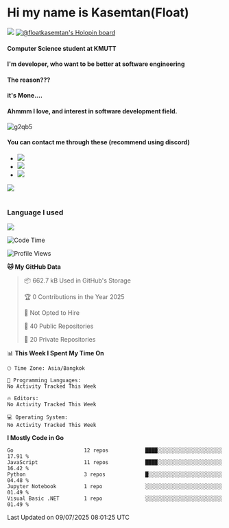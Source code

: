 # Hi my name is Kasemtan(Float)
![](https://64.media.tumblr.com/9c2a8f831efe8da556ffbf89cebb52c9/b86c1ab833a37e32-93/s1280x1920/d000dc22f75df64be2bc150f5fa69c4f6df6bb07.gifv)
[![@floatkasemtan's Holopin board](https://holopin.me/floatkasemtan)](https://holopin.io/@floatkasemtan)
#### Computer Science student at KMUTT
#### I'm developer, who want to be better at software engineering
#### The reason???
#### it's Mone.... 
#### Ahmmm I love, and interest in software development field.
![g2qb5](https://user-images.githubusercontent.com/69688279/175812510-9235eaf7-72f7-40d3-b163-56efa9aa5c6b.gif)

#### You can contact me through these (recommend using discord)
- [![](https://img.shields.io/badge/Discord-5865F2?logo=Discord&logoColor=white)](https://discordapp.com/users/278155096225742848)
- [![](https://img.shields.io/badge/Facebook-1877F2?logo=facebook&logoColor=white)](https://www.facebook.com/float.teavasirichokchai/)
- [![](https://img.shields.io/badge/linkedin-0A66C2?logo=linkedin&logoColor=white)](https://www.linkedin.com/in/floatkasemtan/)

[![](https://github-readme-stats.vercel.app/api?username=FloatKasemtan&show_icons=true&theme=nightowl)]()
#
### Language I used
[![](https://github-readme-stats.vercel.app/api/top-langs/?username=FloatKasemtan&layout=compact&theme=nightowl)]()
<!--START_SECTION:waka-->
![Code Time](http://img.shields.io/badge/Code%20Time-1%2C269%20hrs%2013%20mins-blue)

![Profile Views](http://img.shields.io/badge/Profile%20Views-0-blue)

**🐱 My GitHub Data** 

> 📦 662.7 kB Used in GitHub's Storage 
 > 
> 🏆 0 Contributions in the Year 2025
 > 
> 🚫 Not Opted to Hire
 > 
> 📜 40 Public Repositories 
 > 
> 🔑 20 Private Repositories 
 > 
📊 **This Week I Spent My Time On** 

```text
🕑︎ Time Zone: Asia/Bangkok

💬 Programming Languages: 
No Activity Tracked This Week

🔥 Editors: 
No Activity Tracked This Week

💻 Operating System: 
No Activity Tracked This Week
```

**I Mostly Code in Go** 

```text
Go                       12 repos            ████░░░░░░░░░░░░░░░░░░░░░   17.91 % 
JavaScript               11 repos            ████░░░░░░░░░░░░░░░░░░░░░   16.42 % 
Python                   3 repos             █░░░░░░░░░░░░░░░░░░░░░░░░   04.48 % 
Jupyter Notebook         1 repo              ░░░░░░░░░░░░░░░░░░░░░░░░░   01.49 % 
Visual Basic .NET        1 repo              ░░░░░░░░░░░░░░░░░░░░░░░░░   01.49 % 
```




 Last Updated on 09/07/2025 08:01:25 UTC
<!--END_SECTION:waka-->
<!--
**FloatKasemtan/FloatKasemtan** is a ✨ _special_ ✨ repository because its `README.md` (this file) appears on your GitHub profile.

Here are some ideas to get you started:

- 🔭 I’m currently working on ...
- 🌱 I’m currently learning ...
- 👯 I’m looking to collaborate on ...
- 🤔 I’m looking for help with ...
- 💬 Ask me about ...
- 📫 How to reach me: ...
- 😄 Pronouns: ...
- ⚡ Fun fact: ...
-->
